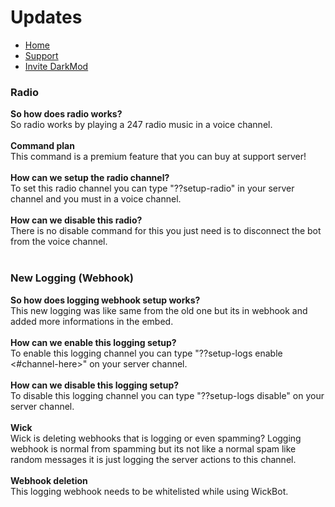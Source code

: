 <h1>Updates</h1>
<p>
  <ul>
    <li><a href = "README.md">Home</a></li>
        <li><a href = "https://discord.gg/GudQ2PkyGk">Support</a></li>
                <li><a href = "https://discord.com/api/oauth2/authorize?client_id=932915599141662840&permissions=8&scope=bot%20applications.commands">Invite DarkMod</a></li>
    </ul>
  </p>
<h3>Radio</h3>
<p>
  <b>So how does radio works?</b><br> So radio works by playing a 247 radio music in a voice channel.<br><br>
    <b>Command plan</b><br>This command is a premium feature that you can buy at support server!<br><br>
  <b>How can we setup the radio channel?</b> <br>To set this radio channel you can type "??setup-radio" in your server channel and you must in a voice channel.<br><br>
  <b>How can we disable this radio?</b><br>There is no disable command for this you just need is to disconnect the bot from the voice channel.<br><br>
  </p>
  <h3>New Logging (Webhook)</h3>
<p>
  <b>So how does logging webhook setup works?</b><br>This new logging was like same from the old one but its in webhook and added more informations in the embed.<br><br>
  <b>How can we enable this logging setup?</b> <br>To enable this logging channel you can type "??setup-logs enable <#channel-here>" on your server channel.<br><br>
    <b>How can we disable this logging setup?</b> <br>To disable this logging channel you can type "??setup-logs disable" on your server channel.<br><br>
    <b>Wick</b><br>Wick is deleting webhooks that is logging or even spamming? Logging webhook is normal from spamming but its not like a normal spam like random messages it is just logging the server actions to this channel.<br><br>
  <b>Webhook deletion</b> <br>This logging webhook needs to be whitelisted while using WickBot.<br><br>
  </p>

  </p>

